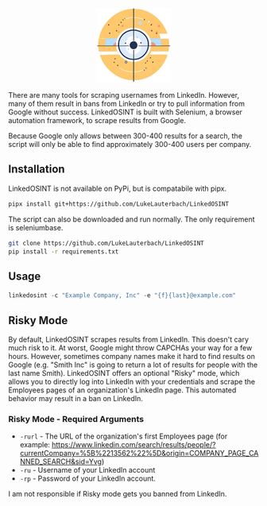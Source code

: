<p align="center"><img src="icon.png" width="150" height="150" /></p>

There are many tools for scraping usernames from LinkedIn. However, many of them result in bans from LinkedIn or try to pull information from Google without success. LinkedOSINT is built with Selenium, a browser automation framework, to scrape results from Google.

Because Google only allows between 300-400 results for a search, the script will only be able to find approximately 300-400 users per company.

## Installation
LinkedOSINT is not available on PyPi, but is compatabile with pipx. 

```bash
pipx install git+https://github.com/LukeLauterbach/LinkedOSINT
```
The script can also be downloaded and run normally. The only requirement is seleniumbase.
```bash
git clone https://github.com/LukeLauterbach/LinkedOSINT
pip install -r requirements.txt
```
## Usage
```python
linkedosint -c "Example Company, Inc" -e "{f}{last}@example.com"
```
## Risky Mode
By default, LinkedOSINT scrapes results from LinkedIn. This doesn't cary much risk to it. At worst, Google might throw CAPCHAs your way for a few hours. However, sometimes company names make it hard to find results on Google (e.g. "Smith Inc" is going to return a lot of results for people with the last name Smith). 
LinkedOSINT offers an optional "Risky" mode, which allows you to directly log into LinkedIn with your credentials and scrape the Employees pages of an organization's LinkedIn page. This automated behavior may result in a ban on LinkedIn.
### Risky Mode - Required Arguments
* `-rurl` - The URL of the organization's first Employees page (for example: https://www.linkedin.com/search/results/people/?currentCompany=%5B%2213562%22%5D&origin=COMPANY_PAGE_CANNED_SEARCH&sid=Yvg)
* `-ru` - Username of your LinkedIn account
* `-rp` - Password of your LinkedIn account.

I am not responsible if Risky mode gets you banned from LinkedIn. 
